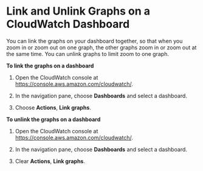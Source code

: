 # Link and Unlink Graphs on a CloudWatch Dashboard<a name="link_unlink_graph_dashboard"></a>

You can link the graphs on your dashboard together, so that when you zoom in or zoom out on one graph, the other graphs zoom in or zoom out at the same time\. You can unlink graphs to limit zoom to one graph\.

**To link the graphs on a dashboard**

1. Open the CloudWatch console at [https://console\.aws\.amazon\.com/cloudwatch/](https://console.aws.amazon.com/cloudwatch/)\.

1. In the navigation pane, choose **Dashboards** and select a dashboard\.

1. Choose **Actions**, **Link graphs**\.

**To unlink the graphs on a dashboard**

1. Open the CloudWatch console at [https://console\.aws\.amazon\.com/cloudwatch/](https://console.aws.amazon.com/cloudwatch/)\.

1. In the navigation pane, choose **Dashboards** and select a dashboard\.

1. Clear **Actions**, **Link graphs**\.